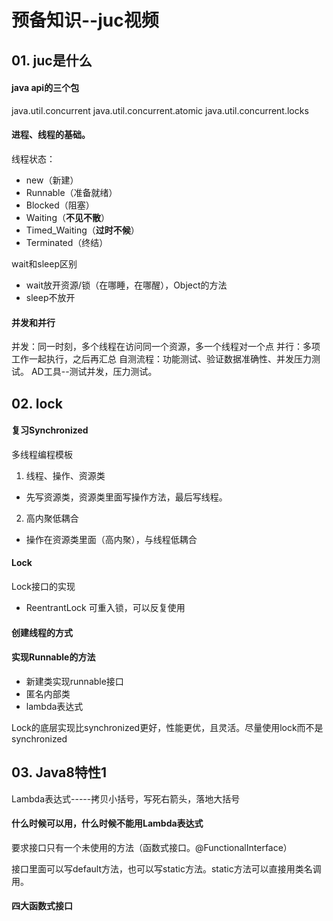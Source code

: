 # 预备知识--juc视频

## 01. juc是什么

#### java api的三个包
java.util.concurrent
java.util.concurrent.atomic
java.util.concurrent.locks

#### 进程、线程的基础。
线程状态：
* new（新建）
* Runnable（准备就绪）
* Blocked（阻塞）
* Waiting（**不见不散**）
* Timed_Waiting（**过时不候**）
* Terminated（终结）

wait和sleep区别
* wait放开资源/锁（在哪睡，在哪醒），Object的方法
* sleep不放开

#### 并发和并行
并发：同一时刻，多个线程在访问同一个资源，多一个线程对一个点
并行：多项工作一起执行，之后再汇总
自测流程：功能测试、验证数据准确性、并发压力测试。
AD工具--测试并发，压力测试。


## 02. lock

#### 复习Synchronized
多线程编程模板
1. 线程、操作、资源类
* 先写资源类，资源类里面写操作方法，最后写线程。
2. 高内聚低耦合
* 操作在资源类里面（高内聚），与线程低耦合

#### Lock
Lock接口的实现
* ReentrantLock  可重入锁，可以反复使用

#### 创建线程的方式

#### 实现Runnable的方法
* 新建类实现runnable接口
* 匿名内部类
* lambda表达式

Lock的底层实现比synchronized更好，性能更优，且灵活。尽量使用lock而不是synchronized

## 03. Java8特性1
Lambda表达式-----拷贝小括号，写死右箭头，落地大括号

#### 什么时候可以用，什么时候不能用Lambda表达式
要求接口只有一个未使用的方法（函数式接口。@FunctionalInterface）

接口里面可以写default方法，也可以写static方法。static方法可以直接用类名调用。

#### 四大函数式接口










